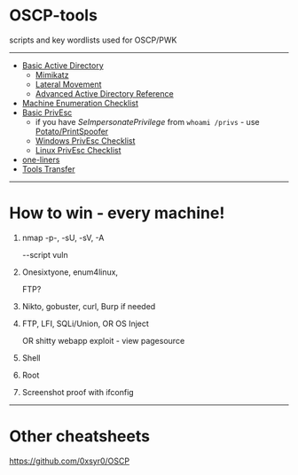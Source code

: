 # OSCP-tools
scripts and key wordlists used for OSCP/PWK

* * *
- [Basic Active Directory](https://github.com/conma293/OSCP-tools/blob/master/cheatsheets/BasicAD.md)
  -  [Mimikatz](https://github.com/conma293/OSCP-tools/blob/master/cheatsheets/BasicAD.md#mimikatz)
  -  [Lateral Movement](https://github.com/conma293/OSCP-tools/blob/master/cheatsheets/BasicAD.md#lateral-movement)
    -  [Advanced Active Directory Reference](https://github.com/conma293/CRTP/blob/main/%23Commands%20Ref.md)
- [Machine Enumeration Checklist](https://github.com/conma293/OSCP-tools/blob/master/Checklist.md)
- [Basic PrivEsc](https://github.com/conma293/OSCP-tools/blob/master/Checklist.md#privilege-escalation---exploits)
  - if you have _SeImpersonatePrivilege_ from ```whoami /privs``` - use [Potato/PrintSpoofer](https://book.hacktricks.xyz/windows-hardening/windows-local-privilege-escalation/roguepotato-and-printspoofer)
  - [Windows PrivEsc Checklist](https://github.com/conma293/OSCP-tools/blob/master/Checklist.md#priv-esc-windows-check-list)
  - [Linux PrivEsc Checklist](https://github.com/conma293/OSCP-tools/blob/master/Checklist.md#priv-esc-linux-check-list)
- [one-liners](https://github.com/conma293/OSCP-tools/blob/master/cheatsheets/Oneliners.md)
- [Tools Transfer](https://github.com/conma293/OSCP-tools/blob/master/cheatsheets/transfer.md)

* * *

# How to win - every machine!
1. nmap -p-, -sU, -sV, -A 

   --script vuln

2. Onesixtyone, enum4linux,

   FTP?

3. Nikto, gobuster, curl,
Burp if needed

4. FTP, LFI, SQLi/Union, OR OS Inject

   OR 
   shitty webapp exploit - view pagesource

5. Shell
6. Root
7. Screenshot proof with ifconfig

* * * 
# Other cheatsheets

https://github.com/0xsyr0/OSCP
